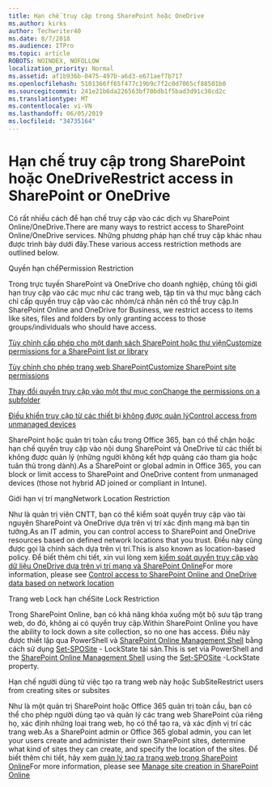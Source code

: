 ```yaml
---
title: Hạn chế truy cập trong SharePoint hoặc OneDrive
ms.author: kirks
author: Techwriter40
ms.date: 8/7/2018
ms.audience: ITPro
ms.topic: article
ROBOTS: NOINDEX, NOFOLLOW
localization_priority: Normal
ms.assetid: af1b936b-0475-497b-a6d3-e671aef7b717
ms.openlocfilehash: 5101366ff65f477c19b9c7f2c0d7065cf88501b0
ms.sourcegitcommit: 241e21b6da226563bf70bdb1f5bad3d91c38cd2c
ms.translationtype: MT
ms.contentlocale: vi-VN
ms.lasthandoff: 06/05/2019
ms.locfileid: "34735164"
---
```

# <a name="restrict-access-in-sharepoint-or-onedrive"></a><span data-ttu-id="c499b-102">Hạn chế truy cập trong SharePoint hoặc OneDrive</span><span class="sxs-lookup"><span data-stu-id="c499b-102">Restrict access in SharePoint or OneDrive</span></span>

<span data-ttu-id="c499b-103">Có rất nhiều cách để hạn chế truy cập vào các dịch vụ SharePoint Online/OneDrive.</span><span class="sxs-lookup"><span data-stu-id="c499b-103">There are many ways to restrict access to SharePoint Online/OneDrive services.</span></span> <span data-ttu-id="c499b-104">Những phương pháp hạn chế truy cập khác nhau được trình bày dưới đây.</span><span class="sxs-lookup"><span data-stu-id="c499b-104">These various access restriction methods are outlined below.</span></span> 

<span data-ttu-id="c499b-105">Quyền hạn chế</span><span class="sxs-lookup"><span data-stu-id="c499b-105">Permission Restriction</span></span>

<span data-ttu-id="c499b-106">Trong trực tuyến SharePoint và OneDrive cho doanh nghiệp, chúng tôi giới hạn truy cập vào các mục như các trang web, tập tin và thư mục bằng cách chỉ cấp quyền truy cập vào các nhóm/cá nhân nên có thể truy cập.</span><span class="sxs-lookup"><span data-stu-id="c499b-106">In SharePoint Online and OneDrive for Business, we restrict access to items like sites, files and folders by only granting access to those groups/individuals who should have access.</span></span>

[<span data-ttu-id="c499b-107">Tùy chỉnh cấp phép cho một danh sách SharePoint hoặc thư viện</span><span class="sxs-lookup"><span data-stu-id="c499b-107">Customize permissions for a SharePoint list or library</span></span>](https://support.office.com/en-us/article/Customize-permissions-for-a-SharePoint-list-or-library-02d770f3-59eb-4910-a608-5f84cc297782)

[<span data-ttu-id="c499b-108">Tùy chỉnh cho phép trang web SharePoint</span><span class="sxs-lookup"><span data-stu-id="c499b-108">Customize SharePoint site permissions</span></span>](https://docs.microsoft.com/en-us/sharepoint/customize-sharepoint-site-permissions)

[<span data-ttu-id="c499b-109">Thay đổi quyền truy cập vào một thư mục con</span><span class="sxs-lookup"><span data-stu-id="c499b-109">Change the permissions on a subfolder</span></span>](https://support.office.com/en-us/article/Change-the-permissions-on-a-subfolder-5427BD7C-F20A-4F75-8CF2-5359DD45A1A6)

[<span data-ttu-id="c499b-110">Điều khiển truy cập từ các thiết bị không được quản lý</span><span class="sxs-lookup"><span data-stu-id="c499b-110">Control access from unmanaged devices</span></span>](https://docs.microsoft.com/en-us/sharepoint/control-access-from-unmanaged-devices)

<span data-ttu-id="c499b-111">SharePoint hoặc quản trị toàn cầu trong Office 365, bạn có thể chặn hoặc hạn chế quyền truy cập vào nội dung SharePoint và OneDrive từ các thiết bị không được quản lý (những người không kết hợp quảng cáo tham gia hoặc tuân thủ trong dành).</span><span class="sxs-lookup"><span data-stu-id="c499b-111">As a SharePoint or global admin in Office 365, you can block or limit access to SharePoint and OneDrive content from unmanaged devices (those not hybrid AD joined or compliant in Intune).</span></span>

<span data-ttu-id="c499b-112">Giới hạn vị trí mạng</span><span class="sxs-lookup"><span data-stu-id="c499b-112">Network Location Restriction</span></span>

<span data-ttu-id="c499b-113">Như là quản trị viên CNTT, bạn có thể kiểm soát quyền truy cập vào tài nguyên SharePoint và OneDrive dựa trên vị trí xác định mạng mà bạn tin tưởng.</span><span class="sxs-lookup"><span data-stu-id="c499b-113">As an IT admin, you can control access to SharePoint and OneDrive resources based on defined network locations that you trust.</span></span> <span data-ttu-id="c499b-114">Điều này cũng được gọi là chính sách dựa trên vị trí.</span><span class="sxs-lookup"><span data-stu-id="c499b-114">This is also known as location-based policy.</span></span> <span data-ttu-id="c499b-115">Để biết thêm chi tiết, xin vui lòng xem [kiểm soát quyền truy cập vào dữ liệu OneDrive dựa trên vị trí mạng và SharePoint Online](https://docs.microsoft.com/en-us/sharepoint/control-access-based-on-network-location)</span><span class="sxs-lookup"><span data-stu-id="c499b-115">For more information, please see [Control access to SharePoint Online and OneDrive data based on network location](https://docs.microsoft.com/en-us/sharepoint/control-access-based-on-network-location)</span></span>

<span data-ttu-id="c499b-116">Trang web Lock hạn chế</span><span class="sxs-lookup"><span data-stu-id="c499b-116">Site Lock Restriction</span></span> 

<span data-ttu-id="c499b-117">Trong SharePoint Online, bạn có khả năng khóa xuống một bộ sưu tập trang web, do đó, không ai có quyền truy cập.</span><span class="sxs-lookup"><span data-stu-id="c499b-117">Within SharePoint Online you have the ability to lock down a site collection, so no one has access.</span></span> <span data-ttu-id="c499b-118">Điều này được thiết lập qua PowerShell và [SharePoint Online Management Shell](https://docs.microsoft.com/en-us/powershell/sharepoint/sharepoint-online/connect-sharepoint-online?view=sharepoint-ps) bằng cách sử dụng [Set-SPOSite](https://docs.microsoft.com/en-us/powershell/module/sharepoint-online/set-sposite?view=sharepoint-ps) - LockState tài sản.</span><span class="sxs-lookup"><span data-stu-id="c499b-118">This is set via PowerShell and the [SharePoint Online Management Shell](https://docs.microsoft.com/en-us/powershell/sharepoint/sharepoint-online/connect-sharepoint-online?view=sharepoint-ps) using the [Set-SPOSite](https://docs.microsoft.com/en-us/powershell/module/sharepoint-online/set-sposite?view=sharepoint-ps) -LockState property.</span></span>

<span data-ttu-id="c499b-119">Hạn chế người dùng từ việc tạo ra trang web này hoặc SubSite</span><span class="sxs-lookup"><span data-stu-id="c499b-119">Restrict users from creating sites or subsites</span></span>

<span data-ttu-id="c499b-120">Như là một quản trị SharePoint hoặc Office 365 quản trị toàn cầu, bạn có thể cho phép người dùng tạo và quản lý các trang web SharePoint của riêng họ, xác định những loại trang web, họ có thể tạo ra, và xác định vị trí các trang web.</span><span class="sxs-lookup"><span data-stu-id="c499b-120">As a SharePoint admin or Office 365 global admin, you can let your users create and administer their own SharePoint sites, determine what kind of sites they can create, and specify the location of the sites.</span></span> <span data-ttu-id="c499b-121">Để biết thêm chi tiết, hãy xem [quản lý tạo ra trang web trong SharePoint Online](https://docs.microsoft.com/en-us/sharepoint/manage-site-creation)</span><span class="sxs-lookup"><span data-stu-id="c499b-121">For more information, please see [Manage site creation in SharePoint Online](https://docs.microsoft.com/en-us/sharepoint/manage-site-creation)</span></span>

